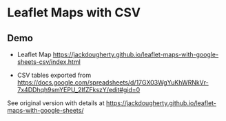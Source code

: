 # Leaflet Maps with CSV

## Demo
- Leaflet Map https://jackdougherty.github.io/leaflet-maps-with-google-sheets-csv/index.html

- CSV tables exported from https://docs.google.com/spreadsheets/d/17GX03WgYuKhWRNkVr-7x4DDhqh9smYEPU_2IfZFkszY/edit#gid=0

See original version with details at https://jackdougherty.github.io/leaflet-maps-with-google-sheets/
